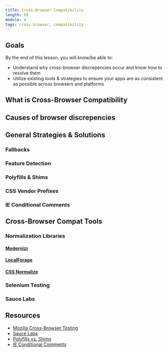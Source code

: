```yaml
---
title: Cross-Browser Compatibility
length: 69
module: 4
tags: cross-browser, compatibility
---
```


## Goals

By the end of this lesson, you will know/be able to:

* Understand why cross-browser discrepencies occur and know how to resolve them
* Utilize existing tools & strategies to ensure your apps are as consistent as possible across browsers and platforms

## What is Cross-Browser Compatibility

## Causes of browser discrepencies

## General Strategies & Solutions

### Fallbacks
### Feature Detection
### Polyfills & Shims
### CSS Vendor Prefixes
### IE Conditional Comments

## Cross-Browser Compat Tools

### Normalization Libraries

#### [Modernizr](https://github.com/modernizr/modernizr)
#### [LocalForage](https://github.com/localForage/localForage)
#### [CSS Normalize](https://necolas.github.io/normalize.css/)

### Selenium Testing
### Sauce Labs

## Resources

* [Mozilla Cross-Browser Testing](https://github.com/mdn/crossbrowser-testing-lab/wiki)
* [Sauce Labs](https://saucelabs.com/)
* [Polyfills vs. Shims](http://www.2ality.com/2011/12/shim-vs-polyfill.html)
* [IE Conditional Comments](https://www.sitepoint.com/web-foundations/internet-explorer-conditional-comments/)